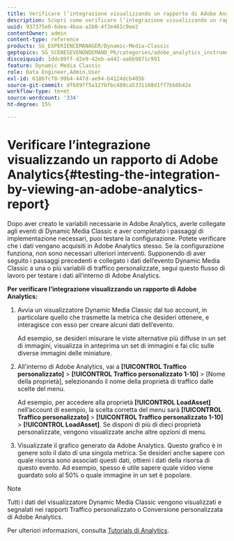 ```yaml
---
title: Verificare l’integrazione visualizzando un rapporto di Adobe Analytics
description: Scopri come verificare l’integrazione visualizzando un rapporto di Adobe Analytics.
uuid: 937375e0-6dea-4baa-a2b0-4f3e461c9ee2
contentOwner: admin
content-type: reference
products: SG_EXPERIENCEMANAGER/Dynamic-Media-Classic
geptopics: SG_SCENESEVENONDEMAND_PK/categories/adobe_analytics_instrumentation_kit
discoiquuid: 1ddc89ff-d2e9-42eb-a442-aa6b9871c991
feature: Dynamic Media Classic
role: Data Engineer,Admin,User
exl-id: 6186fcf0-99b4-447d-ae94-b4124dcb405b
source-git-commit: df689ff5a127bfbc400ca5331168d1ff7bb0b42e
workflow-type: tm+mt
source-wordcount: '334'
ht-degree: 15%

---
```


# Verificare l’integrazione visualizzando un rapporto di Adobe Analytics{#testing-the-integration-by-viewing-an-adobe-analytics-report}

Dopo aver creato le variabili necessarie in Adobe Analytics, averle collegate agli eventi di Dynamic Media Classic e aver completato i passaggi di implementazione necessari, puoi testare la configurazione. Potete verificare che i dati vengano acquisiti in Adobe Analytics stesso. Se la configurazione funziona, non sono necessari ulteriori interventi. Supponendo di aver seguito i passaggi precedenti e collegato i dati dell’evento Dynamic Media Classic a una o più variabili di traffico personalizzate, segui questo flusso di lavoro per testare i dati all’interno di Adobe Analytics.

**Per verificare l’integrazione visualizzando un rapporto di Adobe Analytics:**

1. Avvia un visualizzatore Dynamic Media Classic dal tuo account, in particolare quello che trasmette la metrica che desideri ottenere, e interagisce con esso per creare alcuni dati dell’evento.

   Ad esempio, se desideri misurare le viste alternative più diffuse in un set di immagini, visualizza in anteprima un set di immagini e fai clic sulle diverse immagini delle miniature.

1. All&#39;interno di Adobe Analytics, vai a **[!UICONTROL Traffico personalizzato]** > **[!UICONTROL Traffico personalizzato 1-10]** > [Nome della proprietà], selezionando il nome della proprietà di traffico dalle scelte del menu.

   Ad esempio, per accedere alla proprietà **[!UICONTROL LoadAsset]** nell’account di esempio, la scelta corretta del menu sarà **[!UICONTROL Traffico personalizzato]** > **[!UICONTROL Traffico personalizzato 1-10]** > **[!UICONTROL LoadAsset]**. Se disponi di più di dieci proprietà personalizzate, vengono visualizzate anche altre opzioni di menu.

1. Visualizzate il grafico generato da Adobe Analytics. Questo grafico è in genere solo il dato di una singola metrica. Se desideri anche sapere con quale risorsa sono associati questi dati, ottieni i dati della risorsa di questo evento. Ad esempio, spesso è utile sapere quale video viene guardato solo al 50% o quale immagine in un set è popolare.

>[!NOTE]
>
>Tutti i dati del visualizzatore Dynamic Media Classic vengono visualizzati e segnalati nei rapporti Traffico personalizzato o Conversione personalizzata di Adobe Analytics.

Per ulteriori informazioni, consulta [Tutorials di Analytics](https://experienceleague.adobe.com/docs/analytics-learn/tutorials/overview.html).
